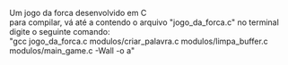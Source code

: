 Um jogo da forca desenvolvido em C <br>
para compilar, vá até a contendo o arquivo "jogo_da_forca.c" no terminal <br>
digite o seguinte comando: <br>
"gcc jogo_da_forca.c modulos/criar_palavra.c modulos/limpa_buffer.c modulos/main_game.c -Wall -o a"

